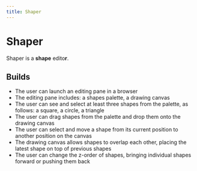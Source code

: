 ```yaml
---
title: Shaper
---
```


# Shaper

Shaper is a **shape** edito**r**.

## Builds

- The user can launch an editing pane in a browser
- The editing pane includes: a shapes palette, a drawing canvas
- The user can see and select at least three shapes from the palette, as follows: a square, a circle, a triangle
- The user can drag shapes from the palette and drop them onto the drawing canvas
- The user can select and move a shape from its current position to another position on the canvas
- The drawing canvas allows shapes to overlap each other, placing the latest shape on top of previous shapes
- The user can change the z-order of shapes, bringing individual shapes forward or pushing them back
